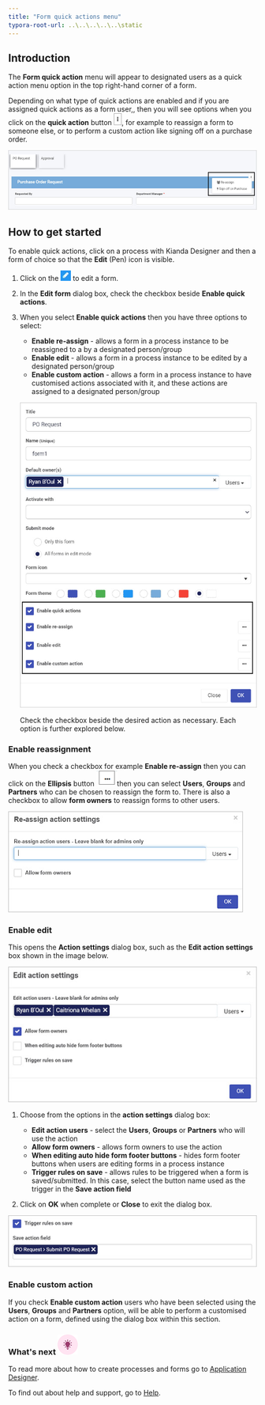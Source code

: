 ```yaml
---
title: "Form quick actions menu"
typora-root-url: ..\..\..\..\..\static
---
```


## Introduction

The **Form quick action** menu will appear to designated users as a quick action menu option in the top right-hand corner of a form.

Depending on what type of quick actions are enabled and if you are assigned quick actions as a form user,, then you will see options when you click on the **quick action** button ![Quick action menu](/images/quick-action-button.jpg), for example to reassign a form to someone else, or to perform a custom action like signing off on a purchase order.

 ![Quick action menu](/images/quick-action-view.jpg)



## How to get started

To enable quick actions, click on a process with Kianda Designer and then a form of choice so that the **Edit** (Pen) icon is visible.

1. Click on the  ![Edit pen icon](/images/penicon.png) to edit a form.

2. In the **Edit form** dialog box, check the checkbox beside **Enable quick actions**. 

3. When you select **Enable quick actions** then you have three options to select:

    - **Enable re-assign** - allows a form in a process instance to be reassigned to a by a designated person/group
    - **Enable edit** - allows a form in a process instance to be edited by a designated person/group
    - **Enable custom action** - allows a form in a process instance to have customised actions associated with it, and these actions are assigned to a designated person/group

    ![Quick action menu](/images/setting-quick-actions.jpg)

    Check the checkbox beside the desired action as necessary. Each option is further explored below.


### Enable reassignment

When you check a checkbox for example **Enable re-assign** then you can click on the **Ellipsis** button ![Ellipsis button](/images/ellipsis-frame)then you can select **Users**, **Groups** and **Partners** who can be chosen to reassign the form to. There is also a checkbox to allow **form owners** to reassign forms to other users. 

![Re-assign action settings](/images/reassign-action-settings.jpg)

### Enable edit

This opens the **Action settings** dialog box, such as the **Edit action settings** box shown in the image below.

![Edit action settings](/images/edit-action-settings.jpg)



1. Choose from the options in the **action settings** dialog box:

   - **Edit action users** - select the **Users**, **Groups** or **Partners** who will use the action
   - **Allow form owners** - allows form owners to use the action
   - **When editing auto hide form footer buttons** - hides form footer buttons when users are editing forms in a process instance
   - **Trigger rules on save** - allows rules to be triggered when a form is saved/submitted. In this case, select the button name used as the trigger in the **Save action field** 

2. Click on **OK** when complete or **Close** to exit the dialog box. 

  ![Trigger rule quick action](/images/trigger-rule-quick-action.jpg)

### Enable custom action 

If you check **Enable custom action** users who have been selected using the **Users**, **Groups** and **Partners** option, will be able to perform a customised action on a form, defined using the dialog box within this section.



### What's next  ![Idea icon](/images/18.png) ###

To read more about how to create processes and forms go to [Application Designer](/platform/application-designer/).

To find out about help and support, go to [Help](/platform/general/help/).

